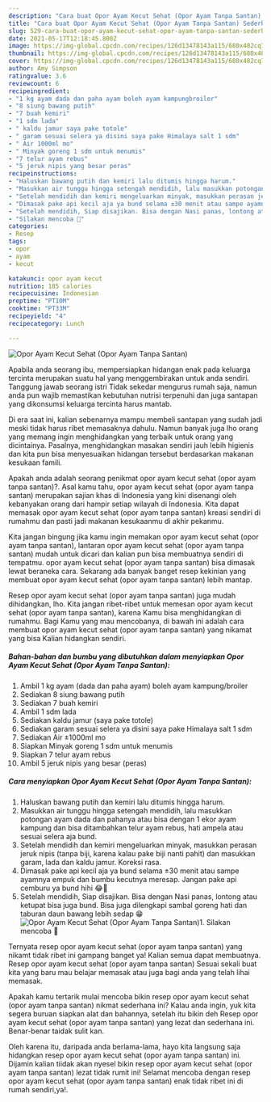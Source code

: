 ```yaml
---
description: "Cara buat Opor Ayam Kecut Sehat (Opor Ayam Tanpa Santan) Sederhana Untuk Jualan"
title: "Cara buat Opor Ayam Kecut Sehat (Opor Ayam Tanpa Santan) Sederhana Untuk Jualan"
slug: 529-cara-buat-opor-ayam-kecut-sehat-opor-ayam-tanpa-santan-sederhana-untuk-jualan
date: 2021-05-17T12:18:45.800Z
image: https://img-global.cpcdn.com/recipes/126d13478143a115/680x482cq70/opor-ayam-kecut-sehat-opor-ayam-tanpa-santan-foto-resep-utama.jpg
thumbnail: https://img-global.cpcdn.com/recipes/126d13478143a115/680x482cq70/opor-ayam-kecut-sehat-opor-ayam-tanpa-santan-foto-resep-utama.jpg
cover: https://img-global.cpcdn.com/recipes/126d13478143a115/680x482cq70/opor-ayam-kecut-sehat-opor-ayam-tanpa-santan-foto-resep-utama.jpg
author: Amy Simpson
ratingvalue: 3.6
reviewcount: 6
recipeingredient:
- "1 kg ayam dada dan paha ayam boleh ayam kampungbroiler"
- "8 siung bawang putih"
- "7 buah kemiri"
- "1 sdm lada"
- " kaldu jamur saya pake totole"
- " garam sesuai selera ya disini saya pake Himalaya salt 1 sdm"
- " Air 1000ml mo"
- " Minyak goreng 1 sdm untuk menumis"
- "7 telur ayam rebus"
- "5 jeruk nipis yang besar peras"
recipeinstructions:
- "Haluskan bawang putih dan kemiri lalu ditumis hingga harum."
- "Masukkan air tunggu hingga setengah mendidih, lalu masukkan potongan ayam dada dan pahanya atau bisa dengan 1 ekor ayam kampung dan bisa ditambahkan telur ayam rebus, hati ampela atau sesuai selera aja bund."
- "Setelah mendidih dan kemiri mengeluarkan minyak, masukkan perasan jeruk nipis (tanpa biji, karena kalau pake biji nanti pahit) dan masukkan garam, lada dan kaldu jamur. Koreksi rasa."
- "Dimasak pake api kecil aja ya bund selama ±30 menit atau sampe ayamnya empuk dan bumbu kecutnya meresap. Jangan pake api cemburu ya bund hihi 😂🤭"
- "Setelah mendidih, Siap disajikan. Bisa dengan Nasi panas, lontong atau ketupat bisa juga bund. Bisa juga dilengkapi sambal goreng hati dan taburan daun bawang lebih sedap 😁"
- "Silakan mencoba 🥰"
categories:
- Resep
tags:
- opor
- ayam
- kecut

katakunci: opor ayam kecut 
nutrition: 185 calories
recipecuisine: Indonesian
preptime: "PT10M"
cooktime: "PT33M"
recipeyield: "4"
recipecategory: Lunch

---
```



![Opor Ayam Kecut Sehat (Opor Ayam Tanpa Santan)](https://img-global.cpcdn.com/recipes/126d13478143a115/680x482cq70/opor-ayam-kecut-sehat-opor-ayam-tanpa-santan-foto-resep-utama.jpg)

Apabila anda seorang ibu, mempersiapkan hidangan enak pada keluarga tercinta merupakan suatu hal yang menggembirakan untuk anda sendiri. Tanggung jawab seorang istri Tidak sekedar mengurus rumah saja, namun anda pun wajib memastikan kebutuhan nutrisi terpenuhi dan juga santapan yang dikonsumsi keluarga tercinta harus mantab.

Di era  saat ini, kalian sebenarnya mampu membeli santapan yang sudah jadi meski tidak harus ribet memasaknya dahulu. Namun banyak juga lho orang yang memang ingin menghidangkan yang terbaik untuk orang yang dicintainya. Pasalnya, menghidangkan masakan sendiri jauh lebih higienis dan kita pun bisa menyesuaikan hidangan tersebut berdasarkan makanan kesukaan famili. 



Apakah anda adalah seorang penikmat opor ayam kecut sehat (opor ayam tanpa santan)?. Asal kamu tahu, opor ayam kecut sehat (opor ayam tanpa santan) merupakan sajian khas di Indonesia yang kini disenangi oleh kebanyakan orang dari hampir setiap wilayah di Indonesia. Kita dapat memasak opor ayam kecut sehat (opor ayam tanpa santan) kreasi sendiri di rumahmu dan pasti jadi makanan kesukaanmu di akhir pekanmu.

Kita jangan bingung jika kamu ingin memakan opor ayam kecut sehat (opor ayam tanpa santan), lantaran opor ayam kecut sehat (opor ayam tanpa santan) mudah untuk dicari dan kalian pun bisa membuatnya sendiri di tempatmu. opor ayam kecut sehat (opor ayam tanpa santan) bisa dimasak lewat beraneka cara. Sekarang ada banyak banget resep kekinian yang membuat opor ayam kecut sehat (opor ayam tanpa santan) lebih mantap.

Resep opor ayam kecut sehat (opor ayam tanpa santan) juga mudah dihidangkan, lho. Kita jangan ribet-ribet untuk memesan opor ayam kecut sehat (opor ayam tanpa santan), karena Kamu bisa menghidangkan di rumahmu. Bagi Kamu yang mau mencobanya, di bawah ini adalah cara membuat opor ayam kecut sehat (opor ayam tanpa santan) yang nikamat yang bisa Kalian hidangkan sendiri.

<!--inarticleads1-->

##### Bahan-bahan dan bumbu yang dibutuhkan dalam menyiapkan Opor Ayam Kecut Sehat (Opor Ayam Tanpa Santan):

1. Ambil 1 kg ayam (dada dan paha ayam) boleh ayam kampung/broiler
1. Sediakan 8 siung bawang putih
1. Sediakan 7 buah kemiri
1. Ambil 1 sdm lada
1. Sediakan  kaldu jamur (saya pake totole)
1. Sediakan  garam sesuai selera ya disini saya pake Himalaya salt 1 sdm
1. Sediakan  Air ±1000ml mo
1. Siapkan  Minyak goreng 1 sdm untuk menumis
1. Siapkan 7 telur ayam rebus
1. Ambil 5 jeruk nipis yang besar (peras)




<!--inarticleads2-->

##### Cara menyiapkan Opor Ayam Kecut Sehat (Opor Ayam Tanpa Santan):

1. Haluskan bawang putih dan kemiri lalu ditumis hingga harum.
1. Masukkan air tunggu hingga setengah mendidih, lalu masukkan potongan ayam dada dan pahanya atau bisa dengan 1 ekor ayam kampung dan bisa ditambahkan telur ayam rebus, hati ampela atau sesuai selera aja bund.
1. Setelah mendidih dan kemiri mengeluarkan minyak, masukkan perasan jeruk nipis (tanpa biji, karena kalau pake biji nanti pahit) dan masukkan garam, lada dan kaldu jamur. Koreksi rasa.
1. Dimasak pake api kecil aja ya bund selama ±30 menit atau sampe ayamnya empuk dan bumbu kecutnya meresap. Jangan pake api cemburu ya bund hihi 😂🤭
1. Setelah mendidih, Siap disajikan. Bisa dengan Nasi panas, lontong atau ketupat bisa juga bund. Bisa juga dilengkapi sambal goreng hati dan taburan daun bawang lebih sedap 😁
<img src="//assets-global.cpcdn.com/assets/icons/button_play-2c75c40dde080a61004c1f40b05d8f140eaff45d7e9e6481dc71c63d2e7c4909.png" alt="Opor Ayam Kecut Sehat (Opor Ayam Tanpa Santan)">1. Silakan mencoba 🥰




Ternyata resep opor ayam kecut sehat (opor ayam tanpa santan) yang nikamt tidak ribet ini gampang banget ya! Kalian semua dapat membuatnya. Resep opor ayam kecut sehat (opor ayam tanpa santan) Sesuai sekali buat kita yang baru mau belajar memasak atau juga bagi anda yang telah lihai memasak.

Apakah kamu tertarik mulai mencoba bikin resep opor ayam kecut sehat (opor ayam tanpa santan) nikmat sederhana ini? Kalau anda ingin, yuk kita segera buruan siapkan alat dan bahannya, setelah itu bikin deh Resep opor ayam kecut sehat (opor ayam tanpa santan) yang lezat dan sederhana ini. Benar-benar taidak sulit kan. 

Oleh karena itu, daripada anda berlama-lama, hayo kita langsung saja hidangkan resep opor ayam kecut sehat (opor ayam tanpa santan) ini. Dijamin kalian tiidak akan nyesel bikin resep opor ayam kecut sehat (opor ayam tanpa santan) lezat tidak rumit ini! Selamat mencoba dengan resep opor ayam kecut sehat (opor ayam tanpa santan) enak tidak ribet ini di rumah sendiri,ya!.


